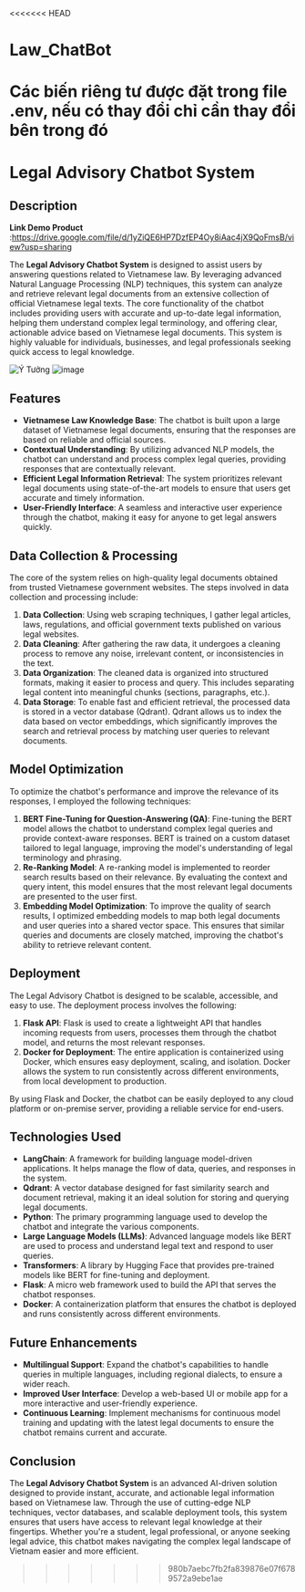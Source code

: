 <<<<<<< HEAD
# Law_ChatBot

Các biến riêng tư được đặt trong file .env, nếu có thay đổi chỉ cần thay đổi bên trong đó
=======
# Legal Advisory Chatbot System

## Description 

**Link Demo Product** :https://drive.google.com/file/d/1yZiQE6HP7DzfEP4Oy8iAac4jX9QoFmsB/view?usp=sharing

The **Legal Advisory Chatbot System** is designed to assist users by answering questions related to Vietnamese law. By leveraging advanced Natural Language Processing (NLP) techniques, this system can analyze and retrieve relevant legal documents from an extensive collection of official Vietnamese legal texts. The core functionality of the chatbot includes providing users with accurate and up-to-date legal information, helping them understand complex legal terminology, and offering clear, actionable advice based on Vietnamese legal documents. This system is highly valuable for individuals, businesses, and legal professionals seeking quick access to legal knowledge.

![Ý Tưởng](https://github.com/user-attachments/assets/874bc33a-f23b-40e0-9a89-744df50e31cd)
![image](https://github.com/user-attachments/assets/93363d36-e50b-4d08-8f44-e8eaf3b47af8)


## Features

- **Vietnamese Law Knowledge Base**: The chatbot is built upon a large dataset of Vietnamese legal documents, ensuring that the responses are based on reliable and official sources.
- **Contextual Understanding**: By utilizing advanced NLP models, the chatbot can understand and process complex legal queries, providing responses that are contextually relevant.
- **Efficient Legal Information Retrieval**: The system prioritizes relevant legal documents using state-of-the-art models to ensure that users get accurate and timely information.
- **User-Friendly Interface**: A seamless and interactive user experience through the chatbot, making it easy for anyone to get legal answers quickly.

## Data Collection & Processing

The core of the system relies on high-quality legal documents obtained from trusted Vietnamese government websites. The steps involved in data collection and processing include:

1. **Data Collection**: Using web scraping techniques, I gather legal articles, laws, regulations, and official government texts published on various legal websites.
2. **Data Cleaning**: After gathering the raw data, it undergoes a cleaning process to remove any noise, irrelevant content, or inconsistencies in the text.
3. **Data Organization**: The cleaned data is organized into structured formats, making it easier to process and query. This includes separating legal content into meaningful chunks (sections, paragraphs, etc.).
4. **Data Storage**: To enable fast and efficient retrieval, the processed data is stored in a vector database (Qdrant). Qdrant allows us to index the data based on vector embeddings, which significantly improves the search and retrieval process by matching user queries to relevant documents.

## Model Optimization

To optimize the chatbot's performance and improve the relevance of its responses, I employed the following techniques:

1. **BERT Fine-Tuning for Question-Answering (QA)**: Fine-tuning the BERT model allows the chatbot to understand complex legal queries and provide context-aware responses. BERT is trained on a custom dataset tailored to legal language, improving the model's understanding of legal terminology and phrasing.
2. **Re-Ranking Model**: A re-ranking model is implemented to reorder search results based on their relevance. By evaluating the context and query intent, this model ensures that the most relevant legal documents are presented to the user first.
3. **Embedding Model Optimization**: To improve the quality of search results, I optimized embedding models to map both legal documents and user queries into a shared vector space. This ensures that similar queries and documents are closely matched, improving the chatbot's ability to retrieve relevant content.

## Deployment

The Legal Advisory Chatbot is designed to be scalable, accessible, and easy to use. The deployment process involves the following:

1. **Flask API**: Flask is used to create a lightweight API that handles incoming requests from users, processes them through the chatbot model, and returns the most relevant responses.
2. **Docker for Deployment**: The entire application is containerized using Docker, which ensures easy deployment, scaling, and isolation. Docker allows the system to run consistently across different environments, from local development to production.

By using Flask and Docker, the chatbot can be easily deployed to any cloud platform or on-premise server, providing a reliable service for end-users.

## Technologies Used

- **LangChain**: A framework for building language model-driven applications. It helps manage the flow of data, queries, and responses in the system.
- **Qdrant**: A vector database designed for fast similarity search and document retrieval, making it an ideal solution for storing and querying legal documents.
- **Python**: The primary programming language used to develop the chatbot and integrate the various components.
- **Large Language Models (LLMs)**: Advanced language models like BERT are used to process and understand legal text and respond to user queries.
- **Transformers**: A library by Hugging Face that provides pre-trained models like BERT for fine-tuning and deployment.
- **Flask**: A micro web framework used to build the API that serves the chatbot responses.
- **Docker**: A containerization platform that ensures the chatbot is deployed and runs consistently across different environments.

## Future Enhancements

- **Multilingual Support**: Expand the chatbot's capabilities to handle queries in multiple languages, including regional dialects, to ensure a wider reach.
- **Improved User Interface**: Develop a web-based UI or mobile app for a more interactive and user-friendly experience.
- **Continuous Learning**: Implement mechanisms for continuous model training and updating with the latest legal documents to ensure the chatbot remains current and accurate.

## Conclusion

The **Legal Advisory Chatbot System** is an advanced AI-driven solution designed to provide instant, accurate, and actionable legal information based on Vietnamese law. Through the use of cutting-edge NLP techniques, vector databases, and scalable deployment tools, this system ensures that users have access to relevant legal knowledge at their fingertips. Whether you're a student, legal professional, or anyone seeking legal advice, this chatbot makes navigating the complex legal landscape of Vietnam easier and more efficient.
>>>>>>> 980b7aebc7fb2fa839876e07f6789572a9ebe1ae
